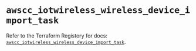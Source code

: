 # `awscc_iotwireless_wireless_device_import_task`

Refer to the Terraform Registory for docs: [`awscc_iotwireless_wireless_device_import_task`](https://registry.terraform.io/providers/hashicorp/awscc/0.70.0/docs/resources/iotwireless_wireless_device_import_task).
